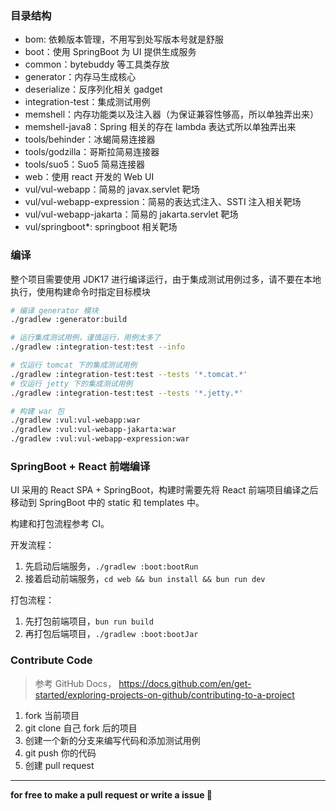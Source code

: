 ### 目录结构

- bom: 依赖版本管理，不用写到处写版本号就是舒服
- boot：使用 SpringBoot 为 UI 提供生成服务
- common：bytebuddy 等工具类存放
- generator：内存马生成核心
- deserialize：反序列化相关 gadget
- integration-test：集成测试用例
- memshell：内存功能类以及注入器（为保证兼容性够高，所以单独弄出来）
- memshell-java8：Spring 相关的存在 lambda 表达式所以单独弄出来
- tools/behinder：冰蝎简易连接器
- tools/godzilla：哥斯拉简易连接器
- tools/suo5：Suo5 简易连接器
- web：使用 react 开发的 Web UI
- vul/vul-webapp：简易的 javax.servlet 靶场
- vul/vul-webapp-expression：简易的表达式注入、SSTI 注入相关靶场
- vul/vul-webapp-jakarta：简易的 jakarta.servlet 靶场
- vul/springboot*: springboot 相关靶场

### 编译

整个项目需要使用 JDK17 进行编译运行，由于集成测试用例过多，请不要在本地执行，使用构建命令时指定目标模块

```bash
# 编译 generator 模块
./gradlew :generator:build

# 运行集成测试用例，谨慎运行，用例太多了
./gradlew :integration-test:test --info

# 仅运行 tomcat 下的集成测试用例
./gradlew :integration-test:test --tests '*.tomcat.*'
# 仅运行 jetty 下的集成测试用例
./gradlew :integration-test:test --tests '*.jetty.*'

# 构建 war 包
./gradlew :vul:vul-webapp:war
./gradlew :vul:vul-webapp-jakarta:war
./gradlew :vul:vul-webapp-expression:war
```

### SpringBoot + React 前端编译

UI 采用的 React SPA + SpringBoot，构建时需要先将 React 前端项目编译之后移动到 SpringBoot 中的 static 和 templates 中。

构建和打包流程参考 CI。

开发流程：

1. 先启动后端服务，`./gradlew :boot:bootRun`
2. 接着启动前端服务，`cd web && bun install && bun run dev`

打包流程：

1. 先打包前端项目，`bun run build`
2. 再打包后端项目，`./gradlew :boot:bootJar`

### Contribute Code

> 参考 GitHub Docs， https://docs.github.com/en/get-started/exploring-projects-on-github/contributing-to-a-project

1. fork 当前项目
2. git clone 自己 fork 后的项目
3. 创建一个新的分支来编写代码和添加测试用例
4. git push 你的代码
5. 创建 pull request

<hr>

**for free to make a pull request or write a issue 🎉**